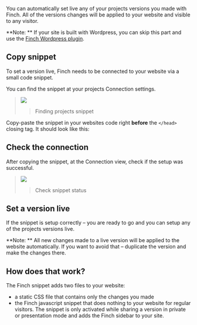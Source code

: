 You can automatically set live any of your projects versions you made with Finch. All of the versions changes will be applied to your website and visible to any visitor.

**Note: ** If your site is built with Wordpress, you can skip this part and use the [Finch Wordpress plugin](wordpress/index.md).

## Copy snippet

To set a version live, Finch needs to be connected to your website via a small code snippet.

You can find the snippet at your projects Connection settings.

>![](/img/snippet.gif)
>> Finding projects snippet


Copy-paste the snippet in your websites code right **before** the `</head>` closing tag. It should look like this:

## Check the connection

After copying the snippet, at the Connection view, check if the setup was successful.

>![](/img/check-connection.gif)
>> Check snippet status

## Set a version live

If the snippet is setup correctly – you are ready to go and you can setup any of the projects versions live.

**Note: ** All new changes made to a live version will be applied to the website automatically. If you want to avoid that – duplicate the version and make the changes there.


## How does that work?

The Finch snippet adds two files to your website:

- a static CSS file that contains only the changes you made
- the Finch javascript snippet that does nothing to your website for regular visitors. The snippet is only activated while sharing a version in private or presentation mode and adds the Finch sidebar to your site.
